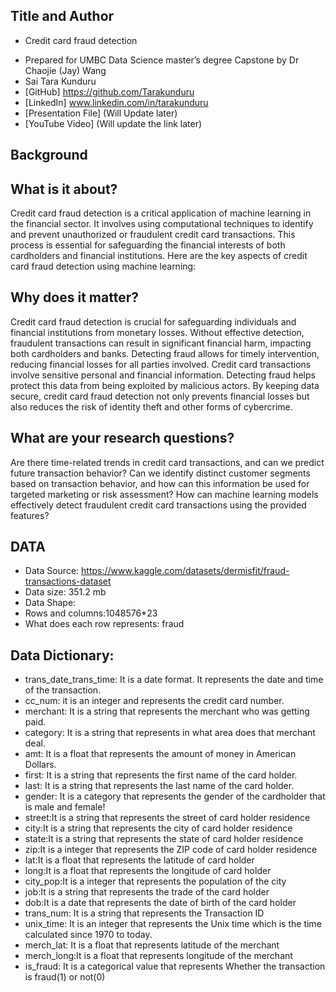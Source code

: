 ##  Title and Author
    
-	Credit card fraud detection
*	Prepared for UMBC Data Science master’s degree Capstone by Dr Chaojie (Jay) Wang
* Sai Tara Kunduru
* [GitHub] https://github.com/Tarakunduru
* [LinkedIn] www.linkedin.com/in/tarakunduru
* [Presentation File] (Will Update later)
* [YouTube Video] (Will update the link later)

##  Background

## What is it about? 
Credit card fraud detection is a critical application of machine learning in the financial sector. It involves using computational techniques to identify and prevent unauthorized or fraudulent credit card transactions. This process is essential for safeguarding the financial interests of both cardholders and financial institutions. Here are the key aspects of credit card fraud detection using machine learning:
	
## Why does it matter? 
Credit card fraud detection is crucial for safeguarding individuals and financial institutions from monetary losses. Without effective detection, fraudulent transactions can result in significant financial harm, impacting both cardholders and banks. Detecting fraud allows for timely intervention, reducing financial losses for all parties involved. Credit card transactions involve sensitive personal and financial information. Detecting fraud helps protect this data from being exploited by malicious actors. By keeping data secure, credit card fraud detection not only prevents financial losses but also reduces the risk of identity theft and other forms of cybercrime.

## What are your research questions? 
Are there time-related trends in credit card transactions, and can we predict future transaction behavior?
Can we identify distinct customer segments based on transaction behavior, and how can this information be used for targeted marketing or risk assessment?
How can machine learning models effectively detect fraudulent credit card transactions using the provided features?

## DATA 
* Data Source: https://www.kaggle.com/datasets/dermisfit/fraud-transactions-dataset
* Data size: 351.2 mb
* Data Shape:
* Rows and columns:1048576*23
* What does each row represents: fraud

## Data Dictionary:


- trans_date_trans_time: It is a date format. It represents the date and time of the transaction.
- cc_num: it is an integer and represents the credit card number.
- merchant: It is a string that represents the merchant who was getting paid.
- category: It is a string that represents in what area does that merchant deal.
- amt: It is a float that represents the amount of money in American Dollars.
- first: It is a string that represents the first name of the card holder.
- last: It is a string that represents the last name of the card holder.
- gender: It is a category that represents the gender of the cardholder that is male and female!
- street:It is a string that represents the street of card holder residence
- city:It is a string that represents the city of card holder residence
- state:It is a string that represents the state of card holder residence
- zip:It is a integer that represents the ZIP code of card holder residence
- lat:It is a float that represents the latitude of card holder
- long:It is a float that represents the longitude of card holder
- city_pop:It is a integer that represents the population of the city
- job:It is a string that represents the trade of the card holder
- dob:It is a date that represents the date of birth of the card holder
- trans_num: It is a string that represents the Transaction ID
- unix_time: It is an integer that represents the Unix time which is the time calculated since 1970 to today.
- merch_lat: It is a float that represents latitude of the merchant
- merch_long:It is a float that represents longitude of the merchant
- is_fraud: It is a categorical value that represents Whether the transaction is fraud(1) or not(0)







